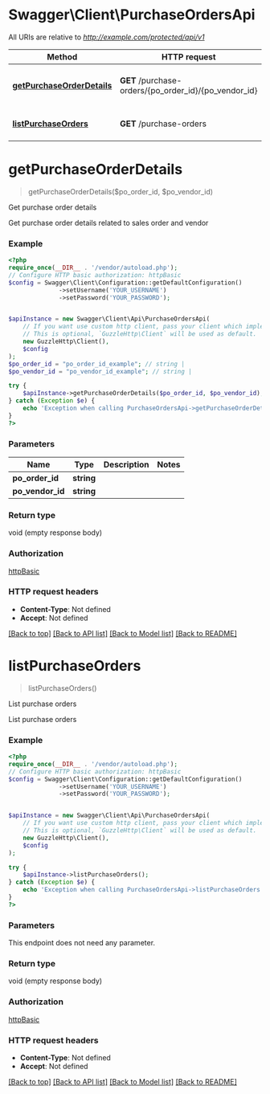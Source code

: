 # Swagger\Client\PurchaseOrdersApi

All URIs are relative to *http://example.com/protected/api/v1*

Method | HTTP request | Description
------------- | ------------- | -------------
[**getPurchaseOrderDetails**](PurchaseOrdersApi.md#getpurchaseorderdetails) | **GET** /purchase-orders/{po_order_id}/{po_vendor_id} | Get purchase order details
[**listPurchaseOrders**](PurchaseOrdersApi.md#listpurchaseorders) | **GET** /purchase-orders | List purchase orders

# **getPurchaseOrderDetails**
> getPurchaseOrderDetails($po_order_id, $po_vendor_id)

Get purchase order details

Get purchase order details related to sales order and vendor

### Example
```php
<?php
require_once(__DIR__ . '/vendor/autoload.php');
// Configure HTTP basic authorization: httpBasic
$config = Swagger\Client\Configuration::getDefaultConfiguration()
              ->setUsername('YOUR_USERNAME')
              ->setPassword('YOUR_PASSWORD');


$apiInstance = new Swagger\Client\Api\PurchaseOrdersApi(
    // If you want use custom http client, pass your client which implements `GuzzleHttp\ClientInterface`.
    // This is optional, `GuzzleHttp\Client` will be used as default.
    new GuzzleHttp\Client(),
    $config
);
$po_order_id = "po_order_id_example"; // string | 
$po_vendor_id = "po_vendor_id_example"; // string | 

try {
    $apiInstance->getPurchaseOrderDetails($po_order_id, $po_vendor_id);
} catch (Exception $e) {
    echo 'Exception when calling PurchaseOrdersApi->getPurchaseOrderDetails: ', $e->getMessage(), PHP_EOL;
}
?>
```

### Parameters

Name | Type | Description  | Notes
------------- | ------------- | ------------- | -------------
 **po_order_id** | **string**|  |
 **po_vendor_id** | **string**|  |

### Return type

void (empty response body)

### Authorization

[httpBasic](../../README.md#httpBasic)

### HTTP request headers

 - **Content-Type**: Not defined
 - **Accept**: Not defined

[[Back to top]](#) [[Back to API list]](../../README.md#documentation-for-api-endpoints) [[Back to Model list]](../../README.md#documentation-for-models) [[Back to README]](../../README.md)

# **listPurchaseOrders**
> listPurchaseOrders()

List purchase orders

List purchase orders

### Example
```php
<?php
require_once(__DIR__ . '/vendor/autoload.php');
// Configure HTTP basic authorization: httpBasic
$config = Swagger\Client\Configuration::getDefaultConfiguration()
              ->setUsername('YOUR_USERNAME')
              ->setPassword('YOUR_PASSWORD');


$apiInstance = new Swagger\Client\Api\PurchaseOrdersApi(
    // If you want use custom http client, pass your client which implements `GuzzleHttp\ClientInterface`.
    // This is optional, `GuzzleHttp\Client` will be used as default.
    new GuzzleHttp\Client(),
    $config
);

try {
    $apiInstance->listPurchaseOrders();
} catch (Exception $e) {
    echo 'Exception when calling PurchaseOrdersApi->listPurchaseOrders: ', $e->getMessage(), PHP_EOL;
}
?>
```

### Parameters
This endpoint does not need any parameter.

### Return type

void (empty response body)

### Authorization

[httpBasic](../../README.md#httpBasic)

### HTTP request headers

 - **Content-Type**: Not defined
 - **Accept**: Not defined

[[Back to top]](#) [[Back to API list]](../../README.md#documentation-for-api-endpoints) [[Back to Model list]](../../README.md#documentation-for-models) [[Back to README]](../../README.md)


